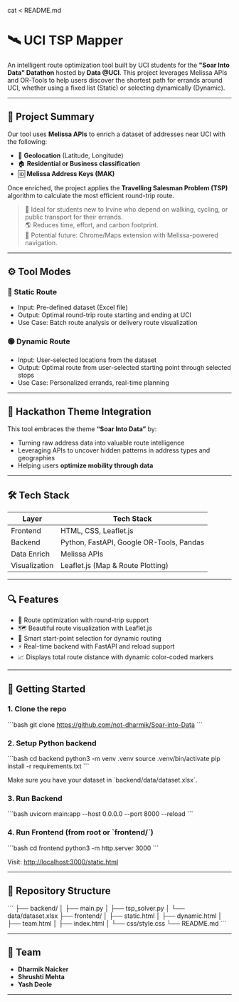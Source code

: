 cat <<EOF > README.md
# 🛰️ UCI TSP Mapper

An intelligent route optimization tool built by UCI students for the **"Soar Into Data" Datathon** hosted by **Data @UCI**. This project leverages Melissa APIs and OR-Tools to help users discover the shortest path for errands around UCI, whether using a fixed list (Static) or selecting dynamically (Dynamic).

---

## 📖 Project Summary

Our tool uses **Melissa APIs** to enrich a dataset of addresses near UCI with the following:

- 🧭 **Geolocation** (Latitude, Longitude)
- 🏠 **Residential or Business classification**
- 🆔 **Melissa Address Keys (MAK)**

Once enriched, the project applies the **Travelling Salesman Problem (TSP)** algorithm to calculate the most efficient round-trip route.

> 🚶 Ideal for students new to Irvine who depend on walking, cycling, or public transport for their errands.  
> 🌎 Reduces time, effort, and carbon footprint.  
> 🔭 Potential future: Chrome/Maps extension with Melissa-powered navigation.

---

## ⚙️ Tool Modes

### 🔵 Static Route
- Input: Pre-defined dataset (Excel file)
- Output: Optimal round-trip route starting and ending at UCI
- Use Case: Batch route analysis or delivery route visualization

### 🟢 Dynamic Route
- Input: User-selected locations from the dataset
- Output: Optimal route from user-selected starting point through selected stops
- Use Case: Personalized errands, real-time planning

---

## 🧠 Hackathon Theme Integration

This tool embraces the theme **“Soar Into Data”** by:
- Turning raw address data into valuable route intelligence
- Leveraging APIs to uncover hidden patterns in address types and geographies
- Helping users **optimize mobility through data**

---

## 🛠️ Tech Stack

| Layer        | Tech Stack                               |
|--------------|-------------------------------------------|
| Frontend     | HTML, CSS, Leaflet.js                     |
| Backend      | Python, FastAPI, Google OR-Tools, Pandas  |
| Data Enrich  | Melissa APIs                              |
| Visualization| Leaflet.js (Map & Route Plotting)         |

---

## 🔍 Features

- 🔁 Route optimization with round-trip support
- 🗺️ Beautiful route visualization with Leaflet.js
- 🧠 Smart start-point selection for dynamic routing
- ⚡ Real-time backend with FastAPI and reload support
- 📈 Displays total route distance with dynamic color-coded markers

---

## 🚀 Getting Started

### 1. Clone the repo

\`\`\`bash
git clone https://github.com/not-dharmik/Soar-into-Data
\`\`\`

### 2. Setup Python backend

\`\`\`bash
cd backend
python3 -m venv .venv
source .venv/bin/activate
pip install -r requirements.txt
\`\`\`

Make sure you have your dataset in \`backend/data/dataset.xlsx\`.

### 3. Run Backend

\`\`\`bash
uvicorn main:app --host 0.0.0.0 --port 8000 --reload
\`\`\`

### 4. Run Frontend (from root or \`frontend/\`)

\`\`\`bash
cd frontend
python3 -m http.server 3000
\`\`\`

Visit: [http://localhost:3000/static.html](http://localhost:3000/static.html)

---

## 📂 Repository Structure

\`\`\`
├── backend/
│   ├── main.py
│   ├── tsp_solver.py
│   └── data/dataset.xlsx
├── frontend/
│   ├── static.html
│   ├── dynamic.html
│   ├── team.html
│   ├── index.html
│   └── css/style.css
└── README.md
\`\`\`

---

## 👥 Team

- **Dharmik Naicker**
- **Shrushti Mehta** 
- **Yash Deole**

---
